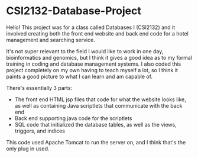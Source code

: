 # CSI2132-Database-Project
Hello! This project was for a class called Databases I (CSI2132) and it involved creating both the front end website and back end code for a hotel management and searching service.

It's not super relevant to the field I would like to work in one day, bioinformatics and genomics, but I think it gives a good idea as to my formal training in coding and database management systems. I also coded this project completely on my own having to teach myself a lot, so I think it paints a good picture to what I can learn and am capable of.

There's essentially 3 parts:

- The front end HTML jsp files that code for what the website looks like, as well as containing Java scriptlets that communicate with the back end
- Back end supporting java code for the scriptlets
- SQL code that initialized the database tables, as well as the views, triggers, and indices

This code used Apache Tomcat to run the server on, and I think that's the only plug in used.

